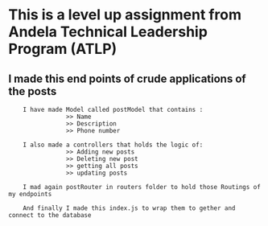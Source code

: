 # This is a level up assignment from Andela Technical Leadership Program (ATLP) 
## I made this end points of crude applications of the posts

        I have made Model called postModel that contains :
                    >> Name
                    >> Description
                    >> Phone number

        I also made a controllers that holds the logic of:
                    >> Adding new posts
                    >> Deleting new post
                    >> getting all posts
                    >> updating posts

        I mad again postRouter in routers folder to hold those Routings of my endpoints

        And finally I made this index.js to wrap them to gether and connect to the database
